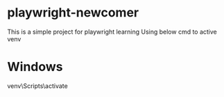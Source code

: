 # playwright-newcomer
This is a simple project for playwright learning
Using below cmd to active venv
# Windows
venv\Scripts\activate
